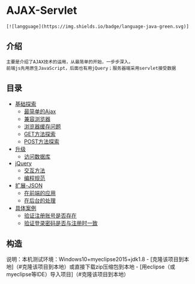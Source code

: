 
# AJAX-Servlet
    [![langguage](https://img.shields.io/badge/language-java-green.svg)]
    
## 介绍
    主要是介绍了AJAX技术的运用，从最简单的开始，一步步深入。
    前端js先用原生JavaScript，后面也有用jQuery；服务器端采用servlet接受数据

## 目录

- [基础探索](#java)
    - [最简单的Ajax](#最简单的Ajax)
    - [兼容浏览器](#兼容浏览器)
    - [浏览器缓存问题](#浏览器缓存问题)
    - [GET方法探索](#GET方法探索)
    - [POST方法探索](#POST方法探索)
- [升级](#升级)
    - [访问数据库](#访问数据库)
 - [jQuery](#jQuery)
    - [交互方法](#交互方法)
    - [编程规范](#编程规范)
 - [扩展-JSON](#扩展-JSON)
    - [在前端的应用](#在前端的应用)
    - [在后台的处理](#在后台的处理)
- [具体案例](#具体案例)
    - [验证注册账号是否存在](#验证注册账号是否存在)
    - [验证登录密码是否与注册时一致](#验证登录密码是否与注册时一致)
   

## 构造
说明：本机测试环境：Windows10+myeclipse2015+jdk1.8
    - [克隆该项目到本地]（#克隆该项目到本地）或直接下载zip压缩包到本地
    - [用eclipse（或myeclipse等IDE）导入项目]（#克隆该项目到本地）

